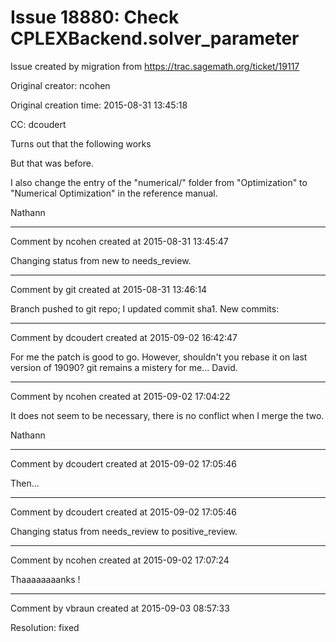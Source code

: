 # Issue 18880: Check CPLEXBackend.solver_parameter

Issue created by migration from https://trac.sagemath.org/ticket/19117

Original creator: ncohen

Original creation time: 2015-08-31 13:45:18

CC:  dcoudert

Turns out that the following works

But that was before.

I also change the entry of the "numerical/" folder from "Optimization" to "Numerical Optimization" in the reference manual.

Nathann


---

Comment by ncohen created at 2015-08-31 13:45:47

Changing status from new to needs_review.


---

Comment by git created at 2015-08-31 13:46:14

Branch pushed to git repo; I updated commit sha1. New commits:


---

Comment by dcoudert created at 2015-09-02 16:42:47

For me the patch is good to go. However, shouldn't you rebase it on last version of 19090?
git remains a mistery for me...
David.


---

Comment by ncohen created at 2015-09-02 17:04:22

It does not seem to be necessary, there is no conflict when I merge the two.

Nathann


---

Comment by dcoudert created at 2015-09-02 17:05:46

Then...


---

Comment by dcoudert created at 2015-09-02 17:05:46

Changing status from needs_review to positive_review.


---

Comment by ncohen created at 2015-09-02 17:07:24

Thaaaaaaaanks !


---

Comment by vbraun created at 2015-09-03 08:57:33

Resolution: fixed
